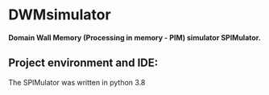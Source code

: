 # DWMsimulator
#### Domain Wall Memory (Processing in memory - PIM) simulator **SPIMulator**.


## Project environment and IDE:
The SPIMulator was written in python 3.8



























